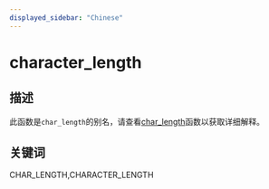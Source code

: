 ```yaml
---
displayed_sidebar: "Chinese"
---
```


# character_length

## 描述

此函数是`char_length`的别名，请查看[char_length](./char_length.md)函数以获取详细解释。

## 关键词

CHAR_LENGTH,CHARACTER_LENGTH